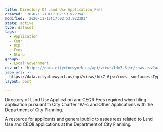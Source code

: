 ```yaml
---
title: Directory Of Land Use Application Fees
created: '2020-11-10T17:02:53.922294'
modified: '2020-11-10T17:02:53.922301'
state: active
type: dataset
tags:
  - Application
  - Ceqr
  - Dcp
  - Fees
  - Ulurp
groups:
  - Local Government
csv_url: 'https://data.cityofnewyork.us/api/views/fdx7-6jsr/rows.csv?accessType=DOWNLOAD'
json_url: >-
  https://data.cityofnewyork.us/api/views/fdx7-6jsr/rows.json?accessType=DOWNLOAD
layout: post

---
```

Directory of Land Use Application and CEQR Fees required when filing application pursuant to City Charter 197-c and Other Applications with the Department of City Planning.

A resource for applicants and general public to asses fees related to Land Use and CEQR applications at the Department of City Planning.
